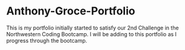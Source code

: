 # Anthony-Groce-Portfolio
This is my portfolio initially started to satisfy our 2nd Challenge in the Northwestern Coding Bootcamp.  I will be adding to this portfolio as I progress through the bootcamp.
